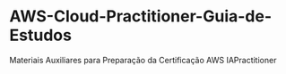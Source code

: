 # AWS-Cloud-Practitioner-Guia-de-Estudos
Materiais Auxiliares para Preparação da Certificação AWS IAPractitioner
